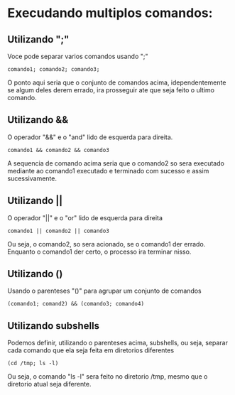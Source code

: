 # Execudando multiplos comandos:

## Utilizando ";"
Voce pode separar varios comandos usando ";"

    comando1; comando2; comando3;

O ponto aqui seria que o conjunto de comandos acima, idependentemente se algum deles derem errado, ira prosseguir ate que seja feito o ultimo comando.

## Utilizando &&
O operador "&&" e o "and" lido de esquerda para direita.

    comando1 && comando2 && comando3

A sequencia de comando acima seria que o comando2 so sera executado mediante ao comando1 executado e terminado com sucesso e assim sucessivamente.

## Utilizando ||
O operador "||" e o "or" lido de esquerda para direita

    comando1 || comando2 || comando3

Ou seja, o comando2, so sera acionado, se o comando1 der errado. Enquanto o comando1 der certo, o processo ira terminar nisso.

## Utilizando ()
Usando o parenteses "()" para agrupar um conjunto de comandos

    (comando1; comand2) && (comando3; comando4)

## Utilizando subshells
Podemos definir, utilizando o parenteses acima, subshells, ou seja, separar cada comando que ela seja feita em diretorios diferentes

    (cd /tmp; ls -l)

Ou seja, o comando "ls -l" sera feito no diretorio /tmp, mesmo que o diretorio atual seja diferente.
